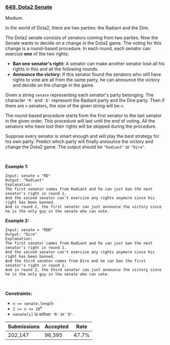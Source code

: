### [649. Dota2 Senate](https://leetcode.com/problems/dota2-senate/?envType=daily-question&envId=2023-05-04)

Medium

In the world of Dota2, there are two parties: the Radiant and the Dire.

The Dota2 senate consists of senators coming from two parties. Now the Senate wants to decide on a change in the Dota2 game. The voting for this change is a round-based procedure. In each round, each senator can exercise __one__ of the two rights:

*   __Ban one senator's right:__ A senator can make another senator lose all his rights in this and all the following rounds.
*   __Announce the victory:__ If this senator found the senators who still have rights to vote are all from the same party, he can announce the victory and decide on the change in the game.

Given a string `` senate `` representing each senator's party belonging. The character `` 'R' `` and `` 'D' `` represent the Radiant party and the Dire party. Then if there are `` n `` senators, the size of the given string will be `` n ``.

The round-based procedure starts from the first senator to the last senator in the given order. This procedure will last until the end of voting. All the senators who have lost their rights will be skipped during the procedure.

Suppose every senator is smart enough and will play the best strategy for his own party. Predict which party will finally announce the victory and change the Dota2 game. The output should be `` "Radiant" `` or `` "Dire" ``.

 

<strong class="example">Example 1:</strong>

```
Input: senate = "RD"
Output: "Radiant"
Explanation: 
The first senator comes from Radiant and he can just ban the next senator's right in round 1. 
And the second senator can't exercise any rights anymore since his right has been banned. 
And in round 2, the first senator can just announce the victory since he is the only guy in the senate who can vote.
```

<strong class="example">Example 2:</strong>

```
Input: senate = "RDD"
Output: "Dire"
Explanation: 
The first senator comes from Radiant and he can just ban the next senator's right in round 1. 
And the second senator can't exercise any rights anymore since his right has been banned. 
And the third senator comes from Dire and he can ban the first senator's right in round 1. 
And in round 2, the third senator can just announce the victory since he is the only guy in the senate who can vote.
```

 

__Constraints:__

*   `` n == senate.length ``
*   <code>1 <= n <= 10<sup>4</sup></code>
*   `` senate[i] `` is either `` 'R' `` or `` 'D' ``.

| Submissions    | Accepted     | Rate   |
| -------------- | ------------ | ------ |
| 202,147 | 96,395 | 47.7% |